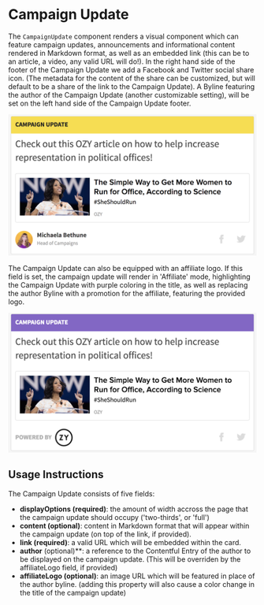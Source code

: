# Campaign Update

The `CampaignUpdate` component renders a visual component which can feature campaign updates, announcements and informational content rendered in Markdown format, as well as an embedded link (this can be to an article, a video, any valid URL will do!). In the right hand side of the footer of the Campaign Update we add a Facebook and Twitter social share icon. (The metadata for the content of the share can be customized, but will default to be a share of the link to the Campaign Update). A Byline featuring the author of the Campaign Update (another customizable setting), will be set on the left hand side of the Campaign Update footer.

![Campaign Update component](../_assets/campaign-update-component.png)  

The Campaign Update can also be equipped with an affiliate logo. If this field is set, the campaign update will render in 'Affiliate' mode, highlighting the Campaign Update with purple coloring in the title, as well as replacing the author Byline with a promotion for the affiliate, featuring the provided logo.

![Campaign Update Affiliate component](../_assets/campaign-update-affiliate-component.png)  


## Usage Instructions
The Campaign Update consists of five fields:

- **displayOptions (required)**: the amount of width accross the page that the campaign update should occupy ('two-thirds', or 'full')
- **content (optional)**: content in Markdown format that will appear within the campaign update (on top of the link, if provided).
- **link (required)**: a valid URL which will be embedded within the card.
- **author** (optional)**: a reference to the Contentful Entry of the author to be displayed on the campaign update. (This will be overriden by the affiliateLogo field, if provided)
- **affiliateLogo (optional)**: an image URL which will be featured in place of the author byline. (adding this property will also cause a color change in the title of the campaign update)
